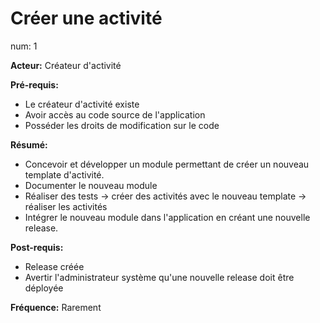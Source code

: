 # Créer une activité
num: 1

**Acteur:** Créateur d'activité

**Pré-requis:**
- Le créateur d'activité existe
- Avoir accès au code source de l'application
- Posséder les droits de modification sur le code

**Résumé:**
- Concevoir et développer un module permettant de créer un nouveau template d'activité.
- Documenter le nouveau module
- Réaliser des tests
-> créer des activités avec le nouveau template
-> réaliser les activités
- Intégrer le nouveau module dans l'application en créant une nouvelle release.

**Post-requis:**
- Release créée
- Avertir l'administrateur système qu'une nouvelle release doit être déployée

**Fréquence:** Rarement
